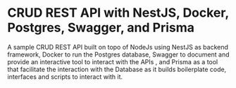 # CRUD REST API with NestJS, Docker, Postgres, Swagger, and Prisma

A sample CRUD REST API built on topo of NodeJs using NestJS as backend framework, Docker to run the Postgres database, Swagger to document and provide an interactive tool to interact with the APIs , and Prisma as a tool that facilitate the interaction with the Database as it builds boilerplate code, interfaces and scripts to interact with it.
